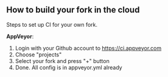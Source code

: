 How to build your fork in the cloud
---
Steps to set up CI for your own fork.

**AppVeyor**:

1. Login with your Github account to https://ci.appveyor.com
2. Choose "projects"
3. Select your fork and press "+" button
4. Done. All config is in appveyor.yml already
